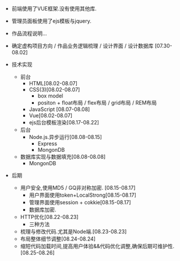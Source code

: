 - 前端使用了VUE框架.没有使用其他库.
- 管理员面板使用了ejs模板与jquery.


- 作品流程说明...

- 确定虚构项目方向 / 作品业务逻辑梳理 / 设计界面 / 设计数据库 [07.30-08.02]

- 技术实现
    - 前台
        - HTML[08.02-08.07]
        - CSS(3)[08.02-08.07]
            - box model
            - positon + float布局 / flex布局 / grid布局 / REM布局 
        - JavaScript [08.07-08.08]
        - Vue[08.02-08.07]
        - ejs后台模板渲染[08.17-08.22]
    - 后台
        - Node.js.异步运行[08.08-08.15]
            - Express
            - MongonDB
    - 数据库实现与数据填充[08.08-08.08]
        - MongonDB

- 后期
    - 用户安全,使用MD5 / GQ非对称加密. [08.15-08.17]
        - 用户界面使用token+LocalStrong[08.15-08.17]
        - 管理界面使用session + cokkie[08.15-08.17]
        - 数据库加密.
    - HTTP优化[08.22-08.23]
        - 三种方法
    - 梳理与修改代码.尤其是Node端.[08.23-08.23]
    - 布局整体细节调整[08.24-08.24]
    - 缩短代码加载时间,提高用户体验&&代码优化调整,确保后期可维护性.[08.25-08.26]